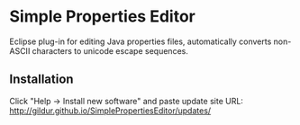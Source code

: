 Simple Properties Editor
========================

Eclipse plug-in for editing Java properties files, automatically converts non-ASCII characters to unicode escape sequences.

Installation
------------

Click "Help -> Install new software" and paste update site URL:<br>
http://gildur.github.io/SimplePropertiesEditor/updates/
